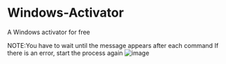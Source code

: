# Windows-Activator
A Windows activator for free



NOTE:You have to wait until the message appears after each command
If there is an error, start the process again
![image](https://github.com/nikoslinardos/Windows-Activator/assets/65627002/a8b2dd26-6528-4e2a-97d4-43bad0daeeae)
